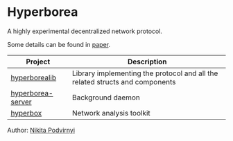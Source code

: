 # Hyperborea

A highly experimental decentralized network protocol.

Some details can be found in [paper](paper.md).

| Project | Description |
| - | - |
| [hyperborealib](./hyperborealib) | Library implementing the protocol and all the related structs and components |
| [hyperborea-server](./hyperborea-server) | Background daemon |
| [hyperbox](./hyperbox) | Network analysis toolkit |

Author: [Nikita Podvirnyi](https://github.com/krypt0nn)
